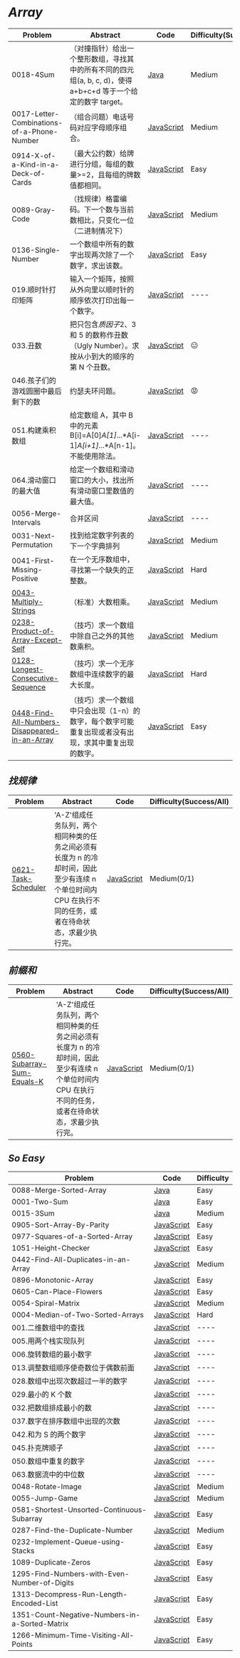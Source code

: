 # _Array_

| Problem                                                                                                                  | Abstract                                                                                                       | Code                                                                                      | Difficulty(Success/All) |
| ------------------------------------------------------------------------------------------------------------------------ | -------------------------------------------------------------------------------------------------------------- | ----------------------------------------------------------------------------------------- | ----------------------- |
| 0018-4Sum                                                                                                                | （对撞指针）给出一个整形数组，寻找其中的所有不同的四元组(a, b, c, d)，使得 a+b+c+d 等于一个给定的数字 target。 | [Java](../LeetCode/Java/0018-4Sum/src)                                                    | Medium                  |
| 0017-Letter-Combinations-of-a-Phone-Number                                                                               | （组合问题）电话号码对应字母顺序组合。                                                                         | [JavaScript](../LeetCode/JavaScript/src/0017-Letter-Combinations-of-a-Phone-Number.js)    | Medium                  |
| 0914-X-of-a-Kind-in-a-Deck-of-Cards                                                                                      | （最大公约数）给牌进行分组，每组的数量>=2，且每组的牌数值都相同。                                              | [JavaScript](../LeetCode/JavaScript/src/0914-X-of-a-Kind-in-a-Deck-of-Cards.js)           | Easy                    |
| 0089-Gray-Code                                                                                                           | （找规律）格雷编码。下一个数与当前数相比，只变化一位（二进制情况下）                                           | [JavaScript](../LeetCode/JavaScript/src/0089-Gray-Code.js)                                | Medium                  |
| 0136-Single-Number                                                                                                       | 一个数组中所有的数字出现两次除了一个数字，求出该数。                                                           | [JavaScript](../LeetCode/JavaScript/src/0136-Single-Number.js)                            | Easy                    |
| 019.顺时针打印矩阵                                                                                                       | 输入一个矩阵，按照从外向里以顺时针的顺序依次打印出每一个数字。                                                 | [JavaScript](../剑指Offer/JavaScript/src/019.顺时针打印矩阵.js)                           | ----                    |
| 033.丑数                                                                                                                 | 把只包含*质因子*2、3 和 5 的数称作丑数（Ugly Number）。求按从小到大的顺序的第 N 个丑数。                       | [JavaScript](../剑指Offer/JavaScript/src/033.丑数.js)                                     | :expressionless:        |
| 046.孩子们的游戏圆圈中最后剩下的数                                                                                       | 约瑟夫环问题。                                                                                                 | [JavaScript](../剑指Offer/JavaScript/src/046.孩子们的游戏圆圈中最后剩下的数.js)           | :rage:                  |
| 051.构建乘积数组                                                                                                         | 给定数组 A，其中 B 中的元素 B[i]=A[0]_A[1]_...*A[i-1]*A[i+1]*...*A[n-1]。不能使用除法。                        | [JavaScript](../剑指Offer/JavaScript/src/051.构建乘积数组.js)                             | ----                    |
| 064.滑动窗口的最大值                                                                                                     | 给定一个数组和滑动窗口的大小，找出所有滑动窗口里数值的最大值。                                                 | [JavaScript](../剑指Offer/JavaScript/src/064.滑动窗口的最大值.js)                         | ----                    |
| 0056-Merge-Intervals                                                                                                     | 合并区间                                                                                                       | [JavaScript](../LeetCode/JavaScript/src/0056-Merge-Intervals.js)                          | ----                    |
| 0031-Next-Permutation                                                                                                    | 找到给定数字列表的下一个字典排列                                                                               | [JavaScript](../LeetCode/JavaScript/src/0031-Next-Permutation.js)                         | Medium                  |
| 0041-First-Missing-Positive                                                                                              | 在一个无序数组中，寻找第一个缺失的正整数。                                                                     | [JavaScript](../LeetCode/JavaScript/src/0041-First-Missing-Positive.js)                   | Hard                    |
| [0043-Multiply-Strings](https://leetcode.com/problems/multiply-strings/)                                                 | （标准）大数相乘。                                                                                             | [JavaScript](../LeetCode/JavaScript/src/0043-Multiply-Strings.js)                         | Medium                  |
| [0238-Product-of-Array-Except-Self](https://leetcode.com/problems/product-of-array-except-self/)                         | （技巧）求一个数组中除自己之外的其他数乘积。                                                                   | [JavaScript](../LeetCode/JavaScript/src/0238-Product-of-Array-Except-Self.js)             | Medium                  |
| [0128-Longest-Consecutive-Sequence](https://leetcode.com/problems/longest-consecutive-sequence/)                         | （技巧）求一个无序数组中连续数字的最大长度。                                                                   | [JavaScript](../LeetCode/JavaScript/src/0128-Longest-Consecutive-Sequence.js)             | Hard                    |
| [0448-Find-All-Numbers-Disappeared-in-an-Array](https://leetcode.com/problems/find-all-numbers-disappeared-in-an-array/) | （技巧）求一个数组中只会出现（1-n）的数字，每个数字可能重复出现或者没有出现，求其中重复出现的数字。            | [JavaScript](../LeetCode/JavaScript/src/0448-Find-All-Numbers-Disappeared-in-an-Array.js) | Easy                    |

## _找规律_

| Problem                                                              | Abstract                                                                                                                                               | Code                                                            | Difficulty(Success/All) |
| -------------------------------------------------------------------- | ------------------------------------------------------------------------------------------------------------------------------------------------------ | --------------------------------------------------------------- | ----------------------- |
| [0621-Task-Scheduler](https://leetcode.com/problems/task-scheduler/) | 'A-Z'组成任务队列，两个相同种类的任务之间必须有长度为 n 的冷却时间，因此至少有连续 n 个单位时间内 CPU 在执行不同的任务，或者在待命状态，求最少执行完。 | [JavaScript](../LeetCode/JavaScript/src/0621-Task-Scheduler.js) | Medium(0/1)             |

## _前缀和_

| Problem                                                                            | Abstract                                                                                                                                               | Code                                                                   | Difficulty(Success/All) |
| ---------------------------------------------------------------------------------- | ------------------------------------------------------------------------------------------------------------------------------------------------------ | ---------------------------------------------------------------------- | ----------------------- |
| [0560-Subarray-Sum-Equals-K](https://leetcode.com/problems/subarray-sum-equals-k/) | 'A-Z'组成任务队列，两个相同种类的任务之间必须有长度为 n 的冷却时间，因此至少有连续 n 个单位时间内 CPU 在执行不同的任务，或者在待命状态，求最少执行完。 | [JavaScript](../LeetCode/JavaScript/src/0560-Subarray-Sum-Equals-K.js) | Medium(0/1)             |

## _So Easy_

| Problem                                        | Code                                                                                   | Difficulty |
| ---------------------------------------------- | -------------------------------------------------------------------------------------- | ---------- |
| 0088-Merge-Sorted-Array                        | [Java](../LeetCode/Java/0088-Merge-Sorted-Array/src)                                   | Easy       |
| 0001-Two-Sum                                   | [Java](../LeetCode/Java/0001-Two-Sum/src)                                              | Easy       |
| 0015-3Sum                                      | [Java](../LeetCode/Java/0015-3Sum/src)                                                 | Medium     |
| 0905-Sort-Array-By-Parity                      | [JavaScript](../LeetCode/JavaScript/src/0905-Sort-Array-By-Parity.js)                  | Easy       |
| 0977-Squares-of-a-Sorted-Array                 | [JavaScript](../LeetCode/JavaScript/src/0977-Squares-of-a-Sorted-Array.js)             | Easy       |
| 1051-Height-Checker                            | [JavaScript](../LeetCode/JavaScript/src/1051-Height-Checker.js)                        | Easy       |
| 0442-Find-All-Duplicates-in-an-Array           | [JavaScript](../LeetCode/JavaScript/src/0442-Find-All-Duplicates-in-an-Array.js)       | Medium     |
| 0896-Monotonic-Array                           | [JavaScript](../LeetCode/JavaScript/src/0896-Monotonic-Array.js)                       | Easy       |
| 0605-Can-Place-Flowers                         | [JavaScript](../LeetCode/JavaScript/src/0605-Can-Place-Flowers.js)                     | Easy       |
| 0054-Spiral-Matrix                             | [JavaScript](../LeetCode/JavaScript/src/0054-Spiral-Matrix.js)                         | Medium     |
| 0004-Median-of-Two-Sorted-Arrays               | [JavaScript](../LeetCode/JavaScript/src/0004-Median-of-Two-Sorted-Arrays.js)           | Hard       |
| 001.二维数组中的查找                           | [JavaScript](../剑指Offer/JavaScript/src/001.二维数组中的查找.js)                      | ----       |
| 005.用两个栈实现队列                           | [JavaScript](../剑指Offer/JavaScript/src/005.用两个栈实现队列.js)                      | ----       |
| 006.旋转数组的最小数字                         | [JavaScript](../剑指Offer/JavaScript/src/006.旋转数组的最小数字.js)                    | ----       |
| 013.调整数组顺序使奇数位于偶数前面             | [JavaScript](../剑指Offer/JavaScript/src/013.调整数组顺序使奇数位于偶数前面.js)        | ----       |
| 028.数组中出现次数超过一半的数字               | [JavaScript](../剑指Offer/JavaScript/src/028.数组中出现次数超过一半的数字.js)          | ----       |
| 029.最小的 K 个数                              | [JavaScript](../剑指Offer/JavaScript/src/029.最小的K个数.js)                           | ----       |
| 032.把数组排成最小的数                         | [JavaScript](../剑指Offer/JavaScript/src/032.把数组排成最小的数.js)                    | ----       |
| 037.数字在排序数组中出现的次数                 | [JavaScript](../剑指Offer/JavaScript/src/037.数字在排序数组中出现的次数.js)            | ----       |
| 042.和为 S 的两个数字                          | [JavaScript](../剑指Offer/JavaScript/src/042.和为S的两个数字.js)                       | ----       |
| 045.扑克牌顺子                                 | [JavaScript](../剑指Offer/JavaScript/src/045.扑克牌顺子.js)                            | ----       |
| 050.数组中重复的数字                           | [JavaScript](../剑指Offer/JavaScript/src/050.数组中重复的数字.js)                      | ----       |
| 063.数据流中的中位数                           | [JavaScript](../剑指Offer/JavaScript/src/063.数据流中的中位数.js)                      | ----       |
| 0048-Rotate-Image                              | [JavaScript](../LeetCode/JavaScript/src/0048-Rotate-Image.js)                          | Medium     |
| 0055-Jump-Game                                 | [JavaScript](../LeetCode/JavaScript/0055-Jump-Game.js)                                 | Medium     |
| 0581-Shortest-Unsorted-Continuous-Subarray     | [JavaScript](../LeetCode/JavaScript/0581-Shortest-Unsorted-Continuous-Subarray.js)     | Easy       |
| 0287-Find-the-Duplicate-Number                 | [JavaScript](../LeetCode/JavaScript/0287-Find-the-Duplicate-Number.js)                 | Medium     |
| 0232-Implement-Queue-using-Stacks              | [JavaScript](../LeetCode/JavaScript/0232-Implement-Queue-using-Stacks.js)              | Easy       |
| 1089-Duplicate-Zeros                           | [JavaScript](../LeetCode/JavaScript/1089-Duplicate-Zeros.js)                           | Easy       |
| 1295-Find-Numbers-with-Even-Number-of-Digits   | [JavaScript](../LeetCode/JavaScript/1295-Find-Numbers-with-Even-Number-of-Digits.js)   | Easy       |
| 1313-Decompress-Run-Length-Encoded-List        | [JavaScript](../LeetCode/JavaScript/1313-Decompress-Run-Length-Encoded-List.js)        | Easy       |
| 1351-Count-Negative-Numbers-in-a-Sorted-Matrix | [JavaScript](../LeetCode/JavaScript/1351-Count-Negative-Numbers-in-a-Sorted-Matrix.js) | Easy       |
| 1266-Minimum-Time-Visiting-All-Points          | [JavaScript](../LeetCode/JavaScript/1266-Minimum-Time-Visiting-All-Points.js)          | Easy       |
